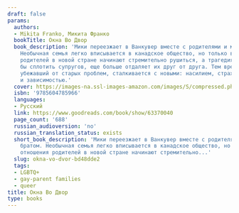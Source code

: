 ```yaml
---
draft: false
params:
  authors:
  - Mikita Franko, Микита Франко
  bookTitle: Окна Во Двор
  book_description: 'Мики переезжает в Ванкувер вместе с родителями и младшим братом.
    Необычная семья легко вписывается в канадское общество, но только внешне: отношения
    родителей в новой стране начинают стремительно рушиться, а трагедия, которая могла
    бы сплотить супругов, еще больше отдаляет их друг от друга. Тем временем Мики,
    убежавший от старых проблем, сталкивается с новыми: насилием, страхом, непониманием
    и зависимостью.'
  cover: https://images-na.ssl-images-amazon.com/images/S/compressed.photo.goodreads.com/books/1672867734i/63370040.jpg
  isbn: '9785604785966'
  languages:
  - Русский
  link: https://www.goodreads.com/book/show/63370040
  page_count: '688'
  russian_audioversion: 'no'
  russian_translation_status: exists
  short_book_description: 'Мики переезжает в Ванкувер вместе с родителями и младшим
    братом. Необычная семья легко вписывается в канадское общество, но только внешне:
    отношения родителей в новой стране начинают стремительно...'
  slug: okna-vo-dvor-bd48dde2
  tags:
  - LGBTQ+
  - gay-parent families
  - queer
title: Окна Во Двор
type: books
---
```

